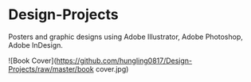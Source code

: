 # Design-Projects
Posters and graphic designs using Adobe Illustrator, Adobe Photoshop, Adobe InDesign.

![Book Cover](https://github.com/hungling0817/Design-Projects/raw/master/book cover.jpg)
